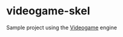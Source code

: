 # videogame-skel
Sample project using the [Videogame](https://github.com/diogoeichert/videogame) engine

